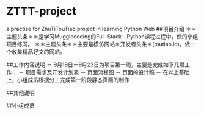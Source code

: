 # ZTTT-project
a practise for ZhuTiTouTiao project in learning Python Web
##项目介绍
＊＊主题头条＊＊是学习Mugglecoding的Full-Stack－Python课程过程中，做的小组项目练习。
＊＊主题头条＊＊主要是模仿网站＊开发者头条＊(toutiao.io)，做一个收集精品好文的网站。


##工作内容说明
－ 9月19日－9月23日为项目第一周，主要是完成如下几项工作：
	－ 项目需求及开发计划表
	－ 页面流程图
	－ 页面的设计稿
	－ 在以上基础上，小组成员根据分工完成第一阶段静态页面的制作



##其他说明

##小组成员